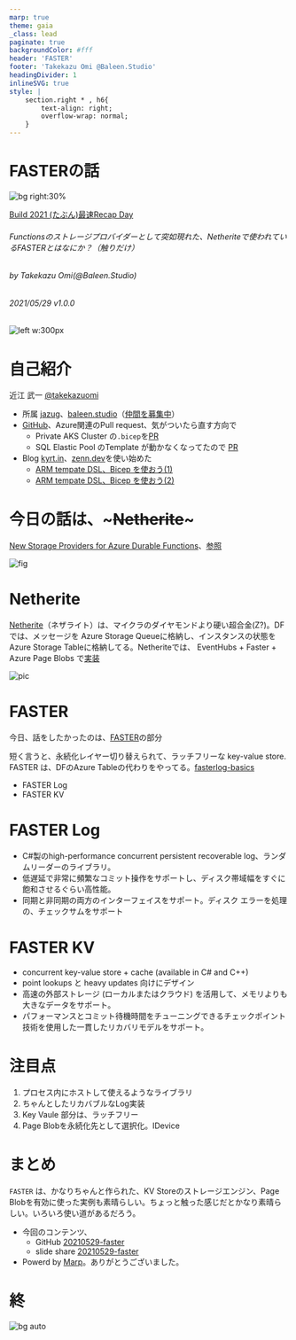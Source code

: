 ```yaml
---
marp: true
theme: gaia
_class: lead
paginate: true
backgroundColor: #fff
header: 'FASTER'
footer: 'Takekazu Omi @Baleen.Studio'
headingDivider: 1
inlineSVG: true
style: |
    section.right * , h6{
        text-align: right;
        overflow-wrap: normal;
    }
---
```

<style>
@import url('https://fonts.googleapis.com/css2?family=Noto+Sans+JP:wght@700&display=swap');
section {
    font-family: 'Noto Sans JP', sans-serif;
}
</style>

# FASTERの話
<!-- _class: right -->

![bg right:30%](https://live.staticflickr.com/65535/49760714097_ec5ebe62d9_h.jpg)

[Build 2021 (たぶん)最速Recap Day](https://jazug.connpass.com/event/211563/)
###### Functionsのストレージプロバイダーとして突如現れた、Netheriteで使われているFASTERとはなにか？（触りだけ）
###### by Takekazu Omi(*@Baleen.Studio*)
###### 2021/05/29 v1.0.0

![left w:300px](https://www.baleen.studio/img/company/img-symbol.png)

# 自己紹介

近江 武一 [@takekazuomi](https://twitter.com/takekazuomi)

- 所属 [jazug](https://r.jazug.jp/)、[baleen.studio](https://baleen.studio)（[仲間を募集中](https://www.wantedly.com/projects/624553)）
- [GitHub](https://github.com/takekazuomi)、Azure関連のPull request、気がついたら直す方向で
  - Private AKS Cluster の`.bicep`を[PR](https://github.com/Azure/bicep/pull/2155)
  - SQL Elastic Pool のTemplate が動かなくなってたので [PR](https://github.com/Azure/azure-quickstart-templates/pull/8440)
- Blog [kyrt.in](https://kyrt.in)、[zenn.dev](https://zenn.dev/takekazuomi)を使い始めた
  - [ARM tempate DSL、Bicep を使おう(1)](https://zenn.dev/takekazuomi/articles/bicep-getting-started)
  - [ARM tempate DSL、Bicep を使おう(2)](https://zenn.dev/takekazuomi/articles/bicep-getting-started2)

# 今日の話は、~~~Netherite~~~

[New Storage Providers for Azure Durable Functions](https://techcommunity.microsoft.com/t5/apps-on-azure/new-storage-providers-for-azure-durable-functions/ba-p/2382044)、[参照](https://twitter.com/takekazuomi/status/1397939698064969728)

![fig](https://pbs.twimg.com/card_img/1397584223624564741/gbGnEbWy?format=jpg&name=small)

# Netherite

[Netherite](https://microsoft.github.io/durabletask-netherite/#/)（ネザライト）は、マイクラのダイヤモンドより硬い超合金(Z?)。DFでは、メッセージを Azure Storage Queueに格納し、インスタンスの状態をAzure Storage Tableに格納してる。Netheriteでは、 EventHubs + Faster + Azure Page Blobs で[実装](https://microsoft.github.io/durabletask-netherite/#/?id=why-a-new-engine)

![pic](https://microsoft.github.io/durabletask-netherite/images/partitions.png)

# FASTER

今日、話をしたかったのは、[FASTER](https://microsoft.github.io/FASTER/)の部分

短く言うと、永続化レイヤー切り替えられて、ラッチフリーな key-value store. FASTER は、DFのAzure Tableの代わりをやってる。[fasterlog-basics](https://microsoft.github.io/FASTER/docs/fasterlog-basics/)

- FASTER Log
- FASTER KV

# FASTER Log

- C#製のhigh-performance concurrent persistent recoverable log、ランダムリーダーのライブラリ。
- 低遅延で非常に頻繁なコミット操作をサポートし、ディスク帯域幅をすぐに飽和させるぐらい高性能。
- 同期と非同期の両方のインターフェイスをサポート。ディスク エラーを処理の、チェックサムをサポート

# FASTER KV

- concurrent key-value store + cache (available in C# and C++)
- point lookups と heavy updates 向けにデザイン
- 高速の外部ストレージ (ローカルまたはクラウド) を活用して、メモリよりも大きなデータをサポート。
- パフォーマンスとコミット待機時間をチューニングできるチェックポイント技術を使用した一貫したリカバリモデルをサポート。

# 注目点

1. プロセス内にホストして使えるようなライブラリ
2. ちゃんとしたリカバブルなLog実装
3. Key Vaule 部分は、ラッチフリー
4. Page Blobを永続化先として選択化。IDevice

# まとめ

`FASTER` は、かなりちゃんと作られた、KV Storeのストレージエンジン、Page Blobを有効に使った実例も素晴らしい。ちょっと触った感じだとかなり素晴らしい。いろいろ使い道があるだろう。

- 今回のコンテンツ、
  - GitHub [20210529-faster](https://github.com/takekazuomi/slide/blob/main/docs/20210529-faster.md)
  - slide share [20210529-faster](https://www.slideshare.net/takekazuomi/build-2021-faster)
- Powerd by [Marp](https://github.com/marp-team/marp-cli#docker)。ありがとうございました。

# 終

![bg auto](https://live.staticflickr.com/27/51370830_03d43dc331_h.jpg)
